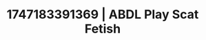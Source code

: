 ---
categories:
- Shibari art
- Cosmic sensuality
- Booty worship
- Eye contact kink
- Raw connection
image: /assets/images/1747183391369.jpg
layout: post
seo:
  description: Featured content with sensual Scat Fetish, ABDL Play. HD images available.
  keywords: Scat Fetish, ABDL Play
  og_image: /assets/images/1747183391369.jpg
  schema_type: VisualArtwork
tags:
- '#1747183391369'
- Scat Fetish
- ABDL Play
title: 1747183391369 | ABDL Play Scat Fetish
---